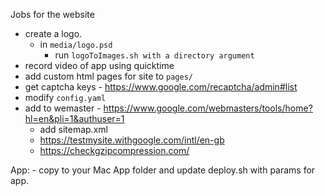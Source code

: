 Jobs for the website
 - create a logo.
 	- in `media/logo.psd`
       - run `logoToImages.sh with a directory argument`
 - record video of app using quicktime
 - add custom html pages for site to `pages/`
 - get captcha keys - https://www.google.com/recaptcha/admin#list
 - modify `config.yaml`
 - add to wemaster - https://www.google.com/webmasters/tools/home?hl=en&pli=1&authuser=1
     - add sitemap.xml
    - https://testmysite.withgoogle.com/intl/en-gb
    - https://checkgzipcompression.com/

App:
    - copy to your Mac App folder and update deploy.sh with params for app.

